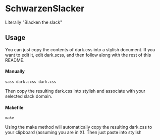 # SchwarzenSlacker

Literally "Blacken the slack"

## Usage

You can just copy the contents of dark.css into a stylish document.  If
you want to edit it, edit dark.scss, and then follow along with the rest
of this README.

#### Manually

```
sass dark.scss dark.css
```

Then copy the resulting dark.css into stylish and associate with your
selected slack domain.

#### Makefile

```
make
```

Using the make method will automatically copy the resulting dark.css to
your clipboard (assuming you are in X).  Then just paste into stylish
